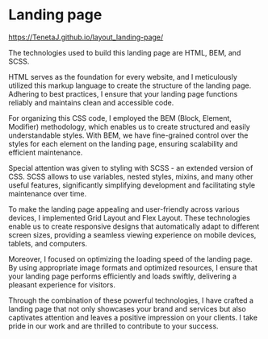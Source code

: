 # Landing page

https://TenetaJ.github.io/layout_landing-page/

The technologies used to build this landing page are HTML, BEM, and SCSS.

HTML serves as the foundation for every website, and I meticulously utilized this markup language to create the structure of the landing page. Adhering to best practices, I ensure that your landing page functions reliably and maintains clean and accessible code.

For organizing this CSS code, I employed the BEM (Block, Element, Modifier) methodology, which enables us to create structured and easily understandable styles. With BEM, we have fine-grained control over the styles for each element on the landing page, ensuring scalability and efficient maintenance.

Special attention was given to styling with SCSS - an extended version of CSS. SCSS allows to use variables, nested styles, mixins, and many other useful features, significantly simplifying development and facilitating style maintenance over time.

To make the landing page appealing and user-friendly across various devices, I implemented Grid Layout and Flex Layout. These technologies enable us to create responsive designs that automatically adapt to different screen sizes, providing a seamless viewing experience on mobile devices, tablets, and computers.

Moreover, I focused on optimizing the loading speed of the landing page. By using appropriate image formats and optimized resources, I ensure that your landing page performs efficiently and loads swiftly, delivering a pleasant experience for visitors.

Through the combination of these powerful technologies, I have crafted a landing page that not only showcases your brand and services but also captivates attention and leaves a positive impression on your clients. I take pride in our work and are thrilled to contribute to your success.
